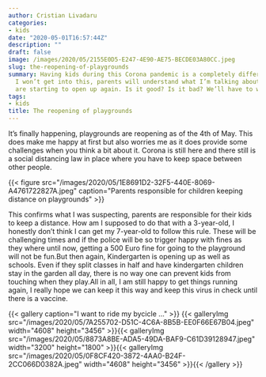 ```yaml
---
author: Cristian Livadaru
categories:
- kids
date: "2020-05-01T16:57:44Z"
description: ""
draft: false
image: /images/2020/05/2155E0D5-E247-4E90-AE75-BECDE03A80CC.jpeg
slug: the-reopening-of-playgrounds
summary: Having kids during this Corona pandemic is a completely different challenge.
  I won’t get into this, parents will understand what I’m talking about.But now things
  are starting to open up again. Is it good? Is it bad? We’ll have to wait and see.
tags:
- kids
title: The reopening of playgrounds
---
```



It’s finally happening, playgrounds are reopening as of the 4th of May. This does make me happy at first but also worries me as it does provide some challenges when you think a bit about it. Corona is still here and there still is a social distancing law in place where you have to keep space between other people.

{{< figure src="/images/2020/05/1E8691D2-32F5-440E-8069-A4761722827A.jpeg" caption="Parents responsible for children keeping distance on playgrounds" >}}

This confirms what I was suspecting, parents are responsible for their kids to keep a distance. How am I supposed to do that with a 3-year-old, I honestly don’t think I can get my 7-year-old to follow this rule. These will be challenging times and if the police will be so trigger happy with fines as they where until now, getting a 500 Euro fine for going to the playground will not be fun.But then again, Kindergarten is opening up as well as schools. Even if they split classes in half and have kindergarten children stay in the garden all day, there is no way one can prevent kids from touching when they play.All in all, I am still happy to get things running again, I really hope we can keep it this way and keep this virus in check until there is a vaccine.

{{< gallery caption="I want to ride my bycicle ..." >}}
{{< galleryImg  src="/images/2020/05/7A255702-D51C-4C6A-8B5B-EE0F66E67B04.jpeg" width="4608" height="3456" >}}{{< galleryImg  src="/images/2020/05/8873A8BE-ADA5-49DA-BAF9-C61D39128947.jpeg" width="3200" height="1800" >}}{{< galleryImg  src="/images/2020/05/0F8CF420-3872-4AA0-B24F-2CC066D0382A.jpeg" width="4608" height="3456" >}}{{< /gallery >}}



